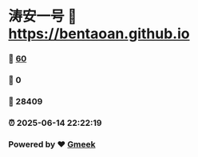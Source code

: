 # 涛安一号 :link: https://bentaoan.github.io 
### :page_facing_up: [60](https://bentaoan.github.io/tag.html) 
### :speech_balloon: 0 
### :hibiscus: 28409 
### :alarm_clock: 2025-06-14 22:22:19 
### Powered by :heart: [Gmeek](https://github.com/Meekdai/Gmeek)
